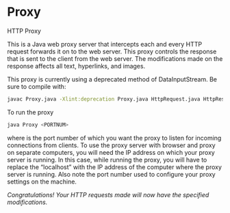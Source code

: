 # Proxy
HTTP Proxy

This is a Java web proxy server that intercepts each and every HTTP request forwards it on to the web server.
This proxy controls the response that is sent to the client from the web server. The modifications made on the response affects all text, hyperlinks, and images.

This proxy is currently using a deprecated method of DataInputStream. Be sure to compile with:
```bash
javac Proxy.java -Xlint:deprecation Proxy.java HttpRequest.java HttpResponse.java
```
To run the proxy

```bash
java Proxy <PORTNUM>
```

where <PORTNUM> is the port number of which you want the proxy to listen for incoming connections from clients.
To use the proxy server with browser and proxy on separate computers, you will need the IP address on which your proxy server is running. In this case, while running the proxy, you will have to replace the “localhost” with the IP address of the computer where the proxy server is running. Also note the port number used to configure your proxy settings on the machine.

*Congratulations! Your HTTP requests made will now have the specified modifications.*
